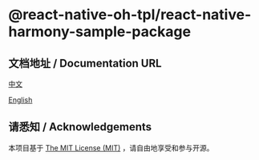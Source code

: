 # @react-native-oh-tpl/react-native-harmony-sample-package

## 文档地址 / Documentation URL 

[中文](https://gitee.com/react-native-oh-library/usage-docs/blob/master/zh-cn/react-native-harmony-sample-package.md)

[English](https://gitee.com/react-native-oh-library/usage-docs/blob/master/en/react-native-harmony-sample-package.md)

## 请悉知 / Acknowledgements

本项目基于 [The MIT License (MIT)](https://github.com/react-native-oh-library/react-native-harmony-sample-package/blob/sig/LICENSE) ，请自由地享受和参与开源。
